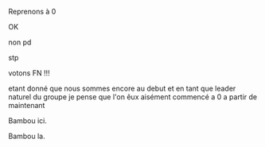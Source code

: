 Reprenons à 0

OK

non pd

stp

votons FN !!!

etant donné que nous sommes encore au debut et en tant que leader naturel du groupe je pense que l'on êux aisément commencé a 0 a partir de maintenant

Bambou ici.

Bambou la.
